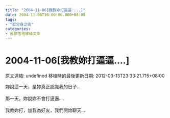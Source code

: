```yaml
---
title: "2004-11-06[我教妳打逼逼....]"
date: 2004-11-06T16:00:00.000+08:00
tags: 
- "影分身之術"
categories:
- 舊部落格移植文章
---
```


# 2004-11-06[我教妳打逼逼....]

原文連結: undefined
移植時的最後更新日期: 2012-03-13T23:33:21.715+08:00

妳說這一天，是妳真正認識我的日子...<br /><br />那一天，妳說妳不會打逼逼....<br /><br />我教妳打，加我為好友，我們開始聊天...
